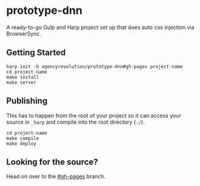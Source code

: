 # prototype-dnn

A ready-to-go Gulp and Harp project set up that does auto css injection via BrowserSync.

## Getting Started

```console
harp init -b agencyrevolution/prototype-dnn#gh-pages project-name
cd project-name
make install
make server
```

## Publishing
This has to happen from the root of your project so it can access your source in `_harp` and compile into the root directory (`./`).

```console
cd project-name
make compile
make deploy
```

## Looking for the source?
Head on over to the [#gh-pages](https://github.com/agencyrevolution/prototype-dnn/tree/gh-pages/_harp) branch.
